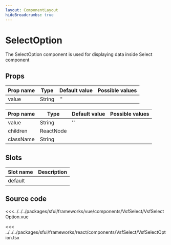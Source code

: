 ```yaml
---
layout: ComponentLayout
hideBreadcrumbs: true
---
```

# SelectOption

The SelectOption component is used for displaying data inside Select component

## Props

<!-- vue -->


| Prop name    | Type     | Default value | Possible values                        |
| ------------ | -------- | ------------- | -------------------------------------- |
| value        | String   | ''            |                                        |

<!-- end vue -->

<!-- react -->

| Prop name     | Type        | Default value | Possible values                        |
| ------------  | --------    | ------------- | -------------------------------------- |
| value         | String      | ''            |                                        |
| children      | ReactNode   |               |                                        |
| className     | String      |               |                                        |

<!-- end react -->


<!-- vue -->

## Slots

| Slot name |            Description            |
| --------- | :-------------------------------: |
|  default  |                                   |

<!-- end vue -->


## Source code

<!-- vue --> 

<<<../../../packages/sfui/frameworks/vue/components/VsfSelect/VsfSelectOption.vue

<!-- end vue -->


<!-- react -->
<<< ../../../packages/sfui/frameworks/react/components/VsfSelect/VsfSelectOption.tsx

<!-- end react -->

